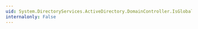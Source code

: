 ```yaml
---
uid: System.DirectoryServices.ActiveDirectory.DomainController.IsGlobalCatalog
internalonly: False
---
```

